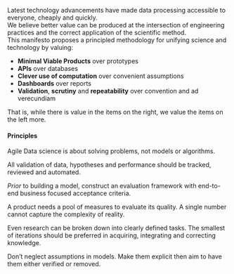 Latest technology advancements have made data processing accessible to everyone, cheaply and quickly.  
We believe better value can be produced at the intersection of engineering practices and the correct application of the scientific method.  
This manifesto proposes a principled methodology for unifying science and technology by valuing:

 - **Minimal Viable Products** over prototypes
 - **APIs** over databases
 - **Clever use of computation** over convenient assumptions
 - **Dashboards** over reports
 - **Validation**, **scrutiny** and **repeatability** over convention and ad verecundiam

That is, while there is value in the items on the right, we value the items on the left more.

#### Principles

Agile Data science is about solving problems, not models or algorithms.

All validation of data, hypotheses and performance should be tracked, reviewed and automated.

*Prior* to building a model, construct an evaluation framework with end-to-end business focused acceptance criteria.

A product needs a pool of measures to evaluate its quality. A single number cannot capture the complexity of reality.

Even research can be broken down into clearly defined tasks. The smallest of iterations should be preferred in acquiring, integrating and correcting knowledge.

Don’t neglect assumptions in models. Make them explicit then aim to have them either verified or removed.

[//]: # (Authors:)
[//]: # (Sam Savage)
[//]: # (Gianmario Spacagna)
[//]: # (Victor Paraschiv)

